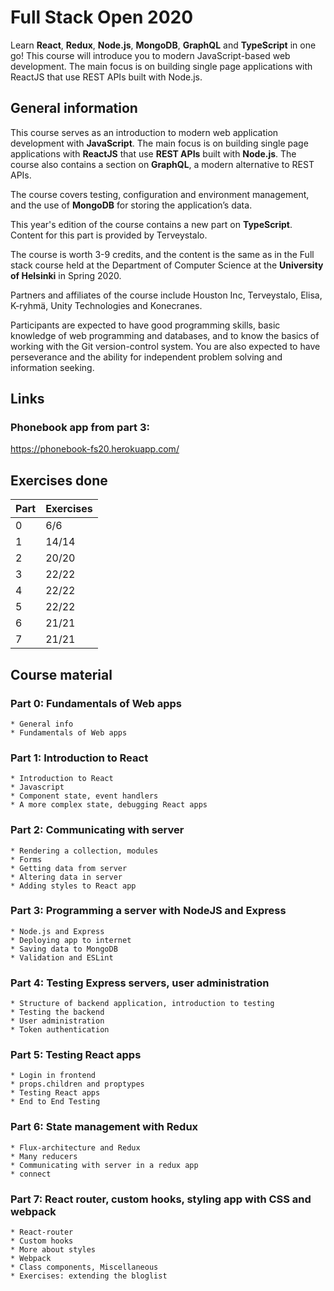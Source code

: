 # Full Stack Open 2020

Learn **React**, **Redux**, **Node.js**, **MongoDB**, **GraphQL** and **TypeScript** in one go! This course will introduce you to modern JavaScript-based web development. The main focus is on building single page applications with ReactJS that use REST APIs built with Node.js.

## General information

This course serves as an introduction to modern web application development with **JavaScript**. The main focus is on building single page applications with **ReactJS** that use **REST APIs** built with **Node.js**. The course also contains a section on **GraphQL**, a modern alternative to REST APIs.

The course covers testing, configuration and environment management, and the use of **MongoDB** for storing the application’s data.

This year's edition of the course contains a new part on **TypeScript**. Content for this part is provided by Terveystalo.

The course is worth 3-9 credits, and the content is the same as in the Full stack course held at the Department of Computer Science at the **University of Helsinki** in Spring 2020.

Partners and affiliates of the course include Houston Inc, Terveystalo, Elisa, K-ryhmä, Unity Technologies and Konecranes.

Participants are expected to have good programming skills, basic knowledge of web programming and databases, and to know the basics of working with the Git version-control system. You are also expected to have perseverance and the ability for independent problem solving and information seeking.

## Links
### Phonebook app from part 3:
https://phonebook-fs20.herokuapp.com/

## Exercises done

| Part  | Exercises|
| ---   | ---     |
| 0     | 6/6     |
| 1     | 14/14   |
| 2     | 20/20   |
| 3     | 22/22   |
| 4     | 22/22   |
| 5     | 22/22   |
| 6     | 21/21   |
| 7     | 21/21   |

## Course material
### Part 0: Fundamentals of Web apps
	* General info
	* Fundamentals of Web apps
### Part 1: Introduction to React
	* Introduction to React
	* Javascript
	* Component state, event handlers
	* A more complex state, debugging React apps
### Part 2: Communicating with server
	* Rendering a collection, modules
	* Forms
	* Getting data from server
	* Altering data in server
	* Adding styles to React app
### Part 3: Programming a server with NodeJS and Express
	* Node.js and Express
	* Deploying app to internet
	* Saving data to MongoDB
	* Validation and ESLint
### Part 4: Testing Express servers, user administration
	* Structure of backend application, introduction to testing
	* Testing the backend
	* User administration
	* Token authentication
### Part 5: Testing React apps
	* Login in frontend
	* props.children and proptypes
	* Testing React apps
	* End to End Testing
### Part 6: State management with Redux
	* Flux-architecture and Redux
	* Many reducers
	* Communicating with server in a redux app
	* connect
### Part 7: React router, custom hooks, styling app with CSS and webpack
	* React-router
	* Custom hooks
	* More about styles
	* Webpack
	* Class components, Miscellaneous
	* Exercises: extending the bloglist
